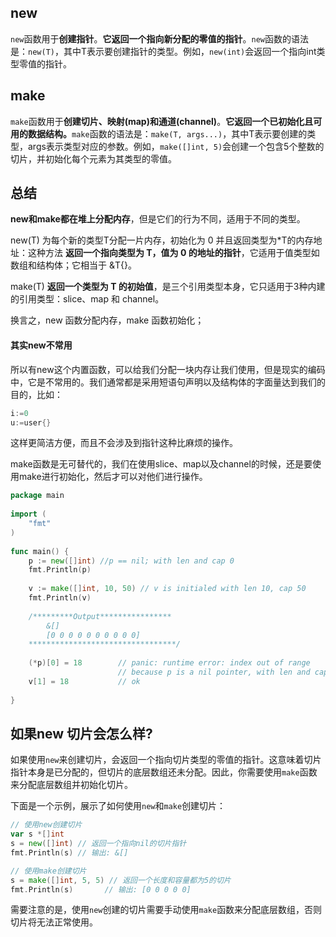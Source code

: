 
## new
`new`函数用于**创建指针**。**它返回一个指向新分配的零值的指针**。`new`函数的语法是：`new(T)`，其中T表示要创建指针的类型。例如，`new(int)`会返回一个指向int类型零值的指针。
## make
`make`函数用于**创建切片、映射(map)和通道(channel)**。**它返回一个已初始化且可用的数据结构。**`make`函数的语法是：`make(T, args...)`，其中T表示要创建的类型，args表示类型对应的参数。例如，`make([]int, 5)`会创建一个包含5个整数的切片，并初始化每个元素为其类型的零值。

## 总结

**new和make都在堆上分配内存**，但是它们的行为不同，适用于不同的类型。

new(T) 为每个新的类型T分配一片内存，初始化为 0 并且返回类型为*T的内存地址：这种方法 **返回一个指向类型为 T，值为 0 的地址的指针**，它适用于值类型如数组和结构体；它相当于 &T{}。

make(T) **返回一个类型为 T 的初始值**，是三个引用类型本身，它只适用于3种内建的引用类型：slice、map 和 channel。

换言之，new 函数分配内存，make 函数初始化；

#### 其实new不常用

所以有new这个内置函数，可以给我们分配一块内存让我们使用，但是现实的编码中，它是不常用的。我们通常都是采用短语句声明以及结构体的字面量达到我们的目的，比如：

```go
i:=0
u:=user{}
```

这样更简洁方便，而且不会涉及到指针这种比麻烦的操作。

make函数是无可替代的，我们在使用slice、map以及channel的时候，还是要使用make进行初始化，然后才可以对他们进行操作。
```go
package main
 
import (
    "fmt"
)
 
func main() {
    p := new([]int) //p == nil; with len and cap 0
    fmt.Println(p)
 
    v := make([]int, 10, 50) // v is initialed with len 10, cap 50
    fmt.Println(v)
 
    /*********Output****************
        &[]
        [0 0 0 0 0 0 0 0 0 0]
    *********************************/
 
    (*p)[0] = 18        // panic: runtime error: index out of range
                        // because p is a nil pointer, with len and cap 0
    v[1] = 18           // ok
     
}
```

## 如果new 切片会怎么样?
如果使用`new`来创建切片，会返回一个指向切片类型的零值的指针。这意味着切片指针本身是已分配的，但切片的底层数组还未分配。因此，你需要使用`make`函数来分配底层数组并初始化切片。

下面是一个示例，展示了如何使用`new`和`make`创建切片：

```go
// 使用new创建切片
var s *[]int
s = new([]int) // 返回一个指向nil的切片指针
fmt.Println(s) // 输出: &[]

// 使用make创建切片
s = make([]int, 5, 5) // 返回一个长度和容量都为5的切片
fmt.Println(s)       // 输出: [0 0 0 0 0]
```

需要注意的是，使用`new`创建的切片需要手动使用`make`函数来分配底层数组，否则切片将无法正常使用。
